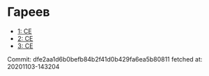 # Гареев
- [1: CE](1.md)
- [2: CE](2.md)
- [3: CE](3.md)

Commit: dfe2aa1d6b0befb84b2f41d0b429fa6ea5b80811
 fetched at: 20201103-143204
